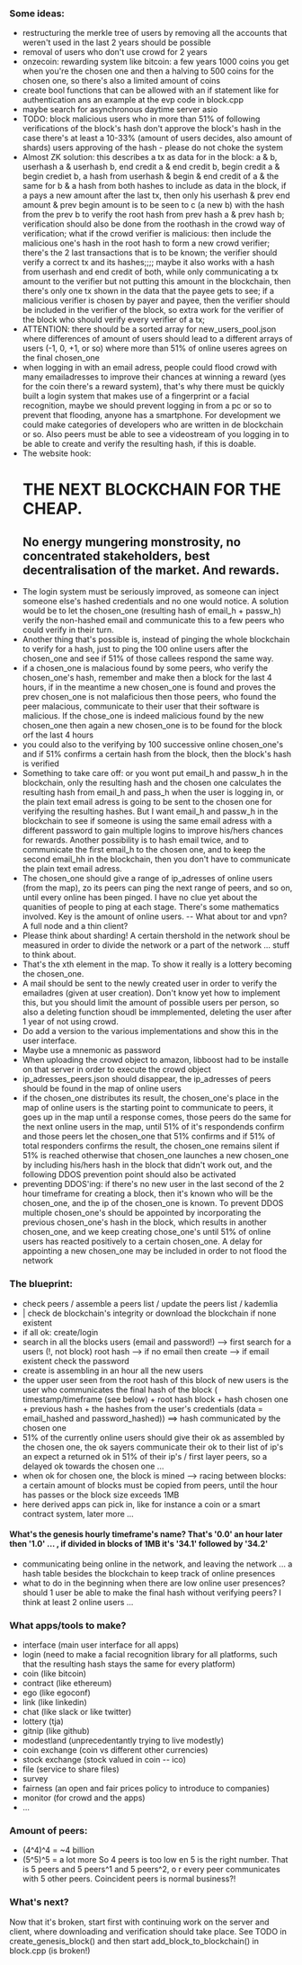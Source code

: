 ### Some ideas:
- restructuring the merkle tree of users by removing all the accounts that weren't used in the last 2 years should be possible
- removal of users who don't use crowd for 2 years
- onzecoin: rewarding system like bitcoin: a few years 1000 coins you get when you're the chosen one and then a halving to 500 coins for the chosen one, so there's also a limited amount of coins
- create bool functions that can be allowed with an if statement like for authentication ans an example at the evp code in block.cpp
- maybe search for asynchronous daytime server asio
- TODO: block malicious users who in more than 51% of following verifications of the block's hash don't approve the block's hash in the case there's at least a 10-33% (amount of users decides, also amount of shards) users approving of the hash - please do not choke the system
- Almost ZK solution: this describes a tx as data for in the block: a & b, userhash a & userhash b, end credit a & end credit b, begin credit a & begin crediet b, a hash from userhash & begin & end credit of a & the same for b & a hash from both hashes to include as data in the block, if a pays a new amount after the last tx, then only his userhash & prev end amount & prev begin amount is to be seen to c (a new b) with the hash from the prev b to verify the root hash from prev hash a & prev hash b; verification should also be done from the roothash in the crowd way of verification; what if the crowd verifier is malicious: then include the malicious one's hash in the root hash to form a new crowd verifier; there's the 2 last transactions that is to be known; the verifier should verify a correct tx and its hashes;;;; maybe it also works with a hash from userhash and end credit of both, while only communicating a tx amount to the verifier but not putting this amount in the blockchain, then there's only one tx shown in the data that the payee gets to see; if a malicious verifier is chosen by payer and payee, then the verifier should be included in the verifier of the block, so extra work for the verifier of the block who should verify every verifier of a tx;
- ATTENTION: there should be a sorted array for new_users_pool.json where differences of amount of users should lead to a different arrays of users (-1, 0, +1, or so) where more than 51% of online useres agrees on the final chosen_one
- when logging in with an email adress, people could flood crowd with many emailadresses to improve their chances at winning a reward (yes for the coin there's a reward system), that's why there must be quickly built a login system that makes use of a fingerprint or a facial recognition, maybe we should prevent logging in from a pc or so to prevent that flooding, anyone has a smartphone. For development we could make categories of developers who are written in de blockchain or so. Also peers must be able to see a videostream of you logging in to be able to create and verify the resulting hash, if this is doable.
- The website hook: <H1>THE NEXT BLOCKCHAIN FOR THE CHEAP.</H1><H2>No energy mungering monstrosity, no concentrated stakeholders, best decentralisation of the market. And rewards.</H2>
- The login system must be seriously improved, as someone can inject someone else's hashed credentials and no one would notice. A solution would be to let the chosen_one (resulting hash of email_h + passw_h) verify the non-hashed email and communicate this to a few peers who could verify in their turn.
- Another thing that's possible is, instead of pinging the whole blockchain to verify for a hash, just to ping the 100 online users after the chosen_one and see if 51% of those callees respond the same way.
- if a chosen_one is malacious found by some peers, who verify the chosen_one's hash, remember and make then a block for the last 4 hours, if in the meantime a new chosen_one is found and proves the prev chosen_one is not malaficious then those peers, who found the peer malacious, communicate to their user that their software is malicious. If the chose_one is indeed malicious found by the new chosen_one then again a new chosen_one is to be found for the block orf the last 4 hours
- you could also to the verifying by 100 successive online chosen_one's and if 51% confirms a certain hash from the block, then the block's hash is verified
- Something to take care off: or you wont put email_h and passw_h in the blockchain, only the resulting hash and the chosen one calculates the resulting hash from email_h and pass_h when the user is logging in, or the plain text email adress is going to be sent to the chosen one for verifying the resulting hashes. But I want email_h and passw_h in the blockchain to see if someone is using the same email adress with a different password to gain multiple logins to improve his/hers chances for rewards. Another possibility is to hash email twice, and to communicate the first email_h to the chosen one, and to keep the second email_hh in the blockchain, then you don't have to communicate the plain text email adress.
- The chosen_one should give a range of ip_adresses of online users (from the map), zo its peers can ping the next range of peers, and so on, until every online has been pinged. I have no clue yet about the quanities of people to ping at each stage. There's some mathematics involved. Key is the amount of online users. -- What about tor and vpn? A full node and a thin client?
- Please think about sharding! A certain thershold in the network shoul be measured in order to divide the network or a part of the network ... stuff to think about.
- That's the xth element in the map. To show it really is a lottery becoming the chosen_one.
- A mail should be sent to the newly created user in order to verify the emailadres (given at user creation). Don't know yet how to implement this, but you should limit the amount of possible users per person, so also a deleting function shoudl be immplemented, deleting the user after 1 year of not using crowd.
- Do add a version to the various implementations and show this in the user interface.
- Maybe use a mnemonic as password
- When uploading the crowd object to amazon, libboost had to be installe on that server in order to execute the crowd object
- ip_adresses_peers.json should disappear, the ip_adresses of peers should be found in the map of online users
- if the chosen_one distributes its result, the chosen_one's place in the map of online users is the starting point to communicate to peers, it goes up in the map until a response comes, those peers do the same for the next online users in the map, until 51% of it's respondends confirm and those peers let the chosen_one that 51% confirms and if 51% of total responders confirms the result, the chosen_one remains silent if 51% is reached otherwise that chosen_one launches a new chosen_one by including his/hers hash in the block that didn't work out, and the following DDOS prevention point should also be activated
- preventing DDOS'ing: if there's no new user in the last second of the 2 hour timeframe for creating a block, then it's known who will be the chosen_one, and the ip of the chosen_one is known. To prevent DDOS multiple chosen_one's should be appointed by incorporating the previous chosen_one's hash in the block, which results in another chosen_one, and we keep creating chose_one's until 51% of online users has reacted positively to a certain chosen_one. A delay for appointing a new chosen_one may be included in order to not flood the network

### The blueprint:
- check peers / assemble a peers list / update the peers list / kademlia
- | check de blockchain's integrity or download the blockchain if none existent
- if all ok: create/login
- search in all the blocks users (email and password!)
--> first search for a users (!, not block) root hash
--> if no email then create
--> if email existent check the password
- create is assembling in an hour all the new users
- the upper user seen from the root hash of this block of new users is the user who communicates the final hash of the block
( timestamp/timeframe (see below) + root hash block + hash chosen one + previous hash + the hashes from the user's credentials (data = email_hashed and password_hashed)) ==> hash communicated by the chosen one
- 51% of the currently online users should give their ok as assembled by the chosen one, the ok sayers communicate their ok to their list of ip's an expect a returned ok in 51% of their ip's / first layer peers, so a delayed ok towards the chosen one ...
- when ok for chosen one, the block is mined
--> racing between blocks: a certain amount of blocks must be copied from peers, until the hour has passes or the block size exceeds 1MB
- here derived apps can pick in, like for instance a coin or a smart contract system, later more ...

#### What's the genesis hourly timeframe's name? That's '0.0' an hour later then '1.0' ... , if divided in blocks of 1MB it's '34.1' followed by '34.2'

- communicating being online in the network, and leaving the network ... a hash table besides the blockchain to keep track of online presences
- what to do in the beginning when there are low online user presences? should 1 user be able to make the final hash without verifying peers? I think at least 2 online users ...

### What apps/tools to make?
- interface (main user interface for all apps)
- login (need to make a facial recognition library for all platforms, such that the resulting hash stays the same for every platform)
- coin (like bitcoin)
- contract (like ethereum)
- ego (like egoconf)
- link (like linkedin)
- chat (like slack or like twitter)
- lottery (tja)
- gitnip (like github)
- modestland (unprecedentantly trying to live modestly)
- coin exchange (coin vs different other currencies)
- stock exchange (stock valued in coin -- ico)
- file (service to share files)
- survey
- fairness (an open and fair prices policy to introduce to companies)
- monitor (for crowd and the apps)
- ...

### Amount of peers:
- (4^4)^4 = ~4 billion
- (5^5)^5 = a lot more
So 4 peers is too low en 5 is the right number. That is 5 peers and 5 peers^1 and 5 peers^2, o r every peer communicates with 5 other peers. Coincident peers is normal business?!

### What's next?
Now that it's broken, start first with continuing work on the server and client, where downloading and verification should take place.
See TODO in create_genesis_block() and then start add_block_to_blockchain() in block.cpp (is broken!)
